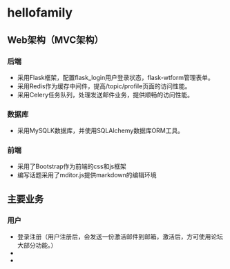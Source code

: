 # hellofamily
## Web架构（MVC架构）
### 后端
- 采用Flask框架，配置flask_login用户登录状态，flask-wtform管理表单。
- 采用Redis作为缓存中间件，提高/topic/profile页面的访问性能。
- 采用Celery任务队列，处理发送邮件业务，提供顺畅的访问性能。

### 数据库
- 采用MySQLK数据库，并使用SQLAlchemy数据库ORM工具。

### 前端
- 采用了Bootstrap作为前端的css和js框架
- 编写话题采用了mditor.js提供markdown的编辑环境

## 主要业务
### 用户
- 登录注册（用户注册后，会发送一份激活邮件到邮箱，激活后，方可使用论坛大部分功能。）
- 
- 